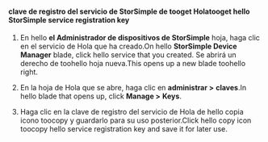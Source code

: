 #### <a name="tooget-hello-storsimple-service-registration-key"></a><span data-ttu-id="5914c-101">clave de registro del servicio de StorSimple de tooget Hola</span><span class="sxs-lookup"><span data-stu-id="5914c-101">tooget hello StorSimple service registration key</span></span>

1.  <span data-ttu-id="5914c-102">En hello **el Administrador de dispositivos de StorSimple** hoja, haga clic en el servicio de Hola que ha creado.</span><span class="sxs-lookup"><span data-stu-id="5914c-102">On hello **StorSimple Device Manager** blade, click hello service that you created.</span></span> <span data-ttu-id="5914c-103">Se abrirá un derecho de toohello hoja nueva.</span><span class="sxs-lookup"><span data-stu-id="5914c-103">This opens up a new blade toohello right.</span></span>

2.  <span data-ttu-id="5914c-104">En la hoja de Hola que se abre, haga clic en **administrar &gt;**  **claves**.</span><span class="sxs-lookup"><span data-stu-id="5914c-104">In hello blade that opens up, click **Manage &gt;** **Keys**.</span></span>

3.  <span data-ttu-id="5914c-105">Haga clic en la clave de registro del servicio de Hola de hello copia icono toocopy y guardarlo para su uso posterior.</span><span class="sxs-lookup"><span data-stu-id="5914c-105">Click hello copy icon toocopy hello service registration key and save it for later use.</span></span>
